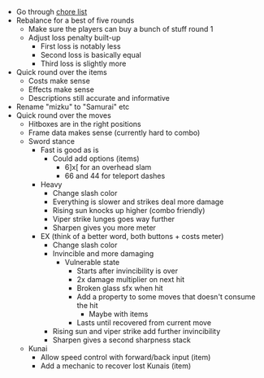 - Go through [chore list](/docs/tasks/chore_tracker.md)
- Rebalance for a best of five rounds
  - Make sure the players can buy a bunch of stuff round 1
  - Adjust loss penalty built-up
    - First loss is notably less
    - Second loss is basically equal
    - Third loss is slightly more
- Quick round over the items
  - Costs make sense
  - Effects make sense
  - Descriptions still accurate and informative
- Rename "mizku" to "Samurai" etc
- Quick round over the moves
  - Hitboxes are in the right positions
  - Frame data makes sense (currently hard to combo)
  - Sword stance
    - Fast is good as is
      - Could add options (items)
        - 6]x[ for an overhead slam
        - 66 and 44 for teleport dashes
    - Heavy
      - Change slash color
      - Everything is slower and strikes deal more damage
      - Rising sun knocks up higher (combo friendly)
      - Viper strike lunges goes way further
      - Sharpen gives you more meter
    - EX (think of a better word, both buttons + costs meter)
      - Change slash color
      - Invincible and more damaging
        - Vulnerable state
          - Starts after invincibility is over
          - 2x damage multiplier on next hit
          - Broken glass sfx when hit
          - Add a property to some moves that doesn't consume the hit
            - Maybe with items
          - Lasts until recovered from current move
      - Rising sun and viper strike add further invincibility
      - Sharpen gives a second sharpness stack
  - Kunai
    - Allow speed control with forward/back input (item)
    - Add a mechanic to recover lost Kunais (item)
